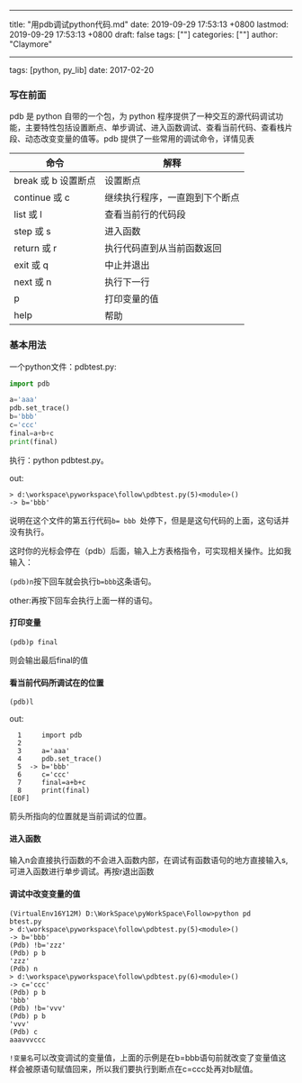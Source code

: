 
---
title: "用pdb调试python代码.md"
date: 2019-09-29 17:53:13 +0800
lastmod: 2019-09-29 17:53:13 +0800
draft: false
tags: [""]
categories: [""]
author: "Claymore"

---
tags: [python, py_lib] date: 2017-02-20 


### 写在前面

pdb 是 python 自带的一个包，为 python 程序提供了一种交互的源代码调试功能，主要特性包括设置断点、单步调试、进入函数调试、查看当前代码、查看栈片段、动态改变变量的值等。pdb 提供了一些常用的调试命令，详情见表 

| 命令             | 解释              |
| -------------- | --------------- |
| break 或 b 设置断点 | 设置断点            |
| continue 或 c   | 继续执行程序，一直跑到下个断点 |
| list 或 l       | 查看当前行的代码段       |
| step 或 s       | 进入函数            |
| return 或 r     | 执行代码直到从当前函数返回   |
| exit 或 q       | 中止并退出           |
| next 或 n       | 执行下一行           |
| p              | 打印变量的值          |
| help           | 帮助              |

### 基本用法

一个python文件：pdbtest.py:

```python
import pdb

a='aaa'
pdb.set_trace()
b='bbb'
c='ccc'
final=a+b+c
print(final)
```

执行：python pdbtest.py。

out:

```
> d:\workspace\pyworkspace\follow\pdbtest.py(5)<module>()
-> b='bbb'
```

说明在这个文件的第五行代码`b= bbb `处停下，但是是这句代码的上面，这句话并没有执行。

这时你的光标会停在（pdb）后面，输入上方表格指令，可实现相关操作。比如我输入：

`(pdb)n`按下回车就会执行`b=bbb`这条语句。

other:再按下回车会执行上面一样的语句。

#### 打印变量

`(pdb)p final`

则会输出最后final的值

#### 看当前代码所调试在的位置

`(pdb)l` 

out:

```
  1     import pdb
  2
  3     a='aaa'
  4     pdb.set_trace()
  5  -> b='bbb'
  6     c='ccc'
  7     final=a+b+c
  8     print(final)
[EOF]
```

箭头所指向的位置就是当前调试的位置。

#### 进入函数

输入n会直接执行函数的不会进入函数内部，在调试有函数语句的地方直接输入s,可进入函数进行单步调试。再按r退出函数



#### 调试中改变变量的值

```
(VirtualEnv16Y12M) D:\WorkSpace\pyWorkSpace\Follow>python pd
btest.py
> d:\workspace\pyworkspace\follow\pdbtest.py(5)<module>()
-> b='bbb'
(Pdb) !b='zzz'
(Pdb) p b
'zzz'
(Pdb) n
> d:\workspace\pyworkspace\follow\pdbtest.py(6)<module>()
-> c='ccc'
(Pdb) p b
'bbb'
(Pdb) !b='vvv'
(Pdb) p b
'vvv'
(Pdb) c
aaavvvccc

```

`!变量名`可以改变调试的变量值，上面的示例是在b=bbb语句前就改变了变量值这样会被原语句赋值回来，所以我们要执行到断点在c=ccc处再对b赋值。